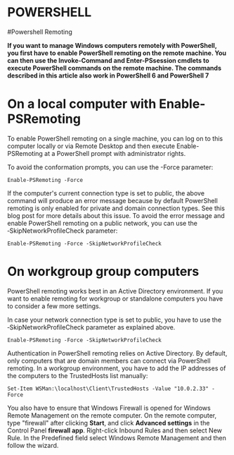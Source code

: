 # POWERSHELL

#Powershell Remoting

**If you want to manage Windows computers remotely with PowerShell, you first have to enable PowerShell remoting on the remote machine. You can then use the Invoke-Command and Enter-PSsession cmdlets to execute PowerShell commands on the remote machine. The commands described in this article also work in PowerShell 6 and PowerShell 7**

# On a local computer with Enable-PSRemoting

To enable PowerShell remoting on a single machine, you can log on to this computer locally or via Remote Desktop and then execute Enable-PSRemoting at a PowerShell prompt with administrator rights.

To avoid the conformation prompts, you can use the -Force parameter:

    Enable-PSRemoting -Force

If the computer's current connection type is set to public, the above command will produce an error message because by default PowerShell remoting is only enabled for private and domain connection types. See this blog post for more details about this issue. To avoid the error message and enable PowerShell remoting on a public network, you can use the ‑SkipNetworkProfileCheck parameter:

    Enable-PSRemoting -Force -SkipNetworkProfileCheck
    
# On workgroup group computers    

PowerShell remoting works best in an Active Directory environment. If you want to enable remoting for workgroup or standalone computers you have to consider a few more settings.

In case your network connection type is set to public, you have to use the ‑SkipNetworkProfileCheck parameter as explained above.

    Enable-PSRemoting -Force -SkipNetworkProfileCheck
    
Authentication in PowerShell remoting relies on Active Directory. By default, only computers that are domain members can connect via PowerShell remoting. In a workgroup environment, you have to add the IP addresses of the computers to the TrustedHosts list manually:

    Set-Item WSMan:\localhost\Client\TrustedHosts -Value "10.0.2.33" -Force
    
You also have to ensure that Windows Firewall is opened for Windows Remote Management on the remote computer. On the remote computer, type "firewall" after clicking **Start**, and click **Advanced settings** in the Control Panel **firewall app**. Right-click Inbound Rules and then select New Rule. In the Predefined field select Windows Remote Management and then follow the wizard.    
